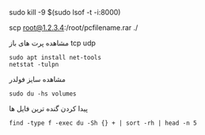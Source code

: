 sudo kill -9 $(sudo lsof -t -i:8000)

scp root@1.2.3.4:/root/pcfilename.rar ./

مشاهده پرت های باز tcp udp 

    sudo apt install net-tools
    netstat -tulpn

مشاهده سایز فولدر 

    sudo du -hs volumes

پیدا کردن گنده ترین فایل ها

    find -type f -exec du -Sh {} + | sort -rh | head -n 5
